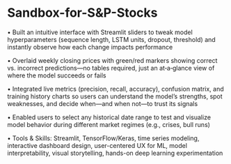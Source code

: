 # Sandbox-for-S&P-Stocks
• Built an intuitive interface with Streamlit sliders to tweak model hyperparameters (sequence length, LSTM units, dropout, threshold) and instantly observe how each change impacts performance

• Overlaid weekly closing prices with green/red markers showing correct vs. incorrect predictions—no tables required, just an at‑a‑glance view of where the model succeeds or fails

• Integrated live metrics (precision, recall, accuracy), confusion matrix, and training history charts so users can understand the model’s strengths, spot weaknesses, and decide when—and when not—to trust its signals

• Enabled users to select any historical date range to test and visualize model behavior during different market regimes (e.g., crises, bull runs)

• Tools & Skills: Streamlit, TensorFlow/Keras, time series modeling, interactive dashboard design, user-centered UX for ML, model interpretability, visual storytelling, hands-on deep learning experimentation
